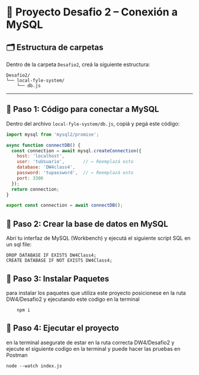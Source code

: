 # 📁 Proyecto Desafio 2 – Conexión a MySQL

## 🗂️ Estructura de carpetas

Dentro de la carpeta `Desafio2`, creá la siguiente estructura:
```
Desafio2/
└── local-fyle-system/
    └── db.js
```
---

## 💾 Paso 1: Código para conectar a MySQL

Dentro del archivo `local-fyle-system/db.js`, copiá y pegá este código:

```js
import mysql from 'mysql2/promise';

async function connectDB() {
  const connection = await mysql.createConnection({
    host: 'localhost',
    user: 'tuUsuario',       // ← Reemplazá esto
    database: 'DW4class4',
    password: 'tupassword',  // ← Reemplazá esto
    port: 3306
  });
  return connection;
}

export const connection = await connectDB();
```


## 💾 Paso 2: Crear la base de datos en MySQL

Abrí tu interfaz de MySQL (Workbench) y ejecutá el siguiente script SQL en un sql file:
```
DROP DATABASE IF EXISTS DW4Class4;
CREATE DATABASE IF NOT EXISTS DW4Class4;
```

## 💾 Paso 3: Instalar Paquetes 
para instalar los paquetes que utiliza este proyecto posicionese en la ruta DW4/Desafio2 y ejecutando este codigo en la terminal
```
    npm i
``` 


## 💾 Paso 4: Ejecutar el proyecto 
en la terminal asegurate de estar en la ruta correcta DW4/Desafio2 y ejecute el siguiente codigo en la terminal y puede hacer las pruebas en Postman

```
node --watch index.js
```